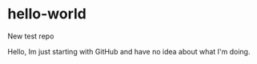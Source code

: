 # hello-world
New test repo

Hello, Im just starting with GitHub and have no idea about what I'm doing.
